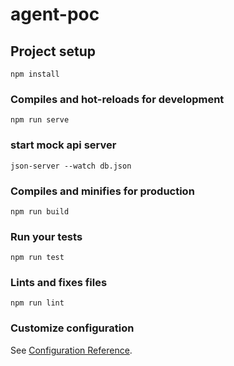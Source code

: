 # agent-poc

## Project setup

```
npm install
```

### Compiles and hot-reloads for development

```
npm run serve
```

### start mock api server

```
json-server --watch db.json
```

### Compiles and minifies for production

```
npm run build
```

### Run your tests

```
npm run test
```

### Lints and fixes files

```
npm run lint
```

### Customize configuration

See [Configuration Reference](https://cli.vuejs.org/config/).
